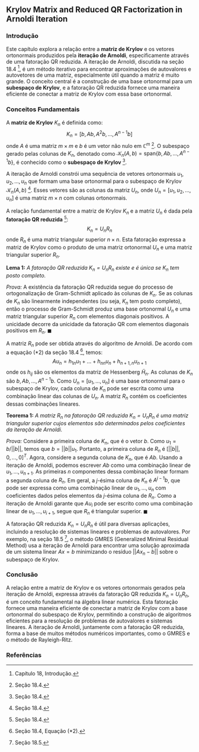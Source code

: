 ## Krylov Matrix and Reduced QR Factorization in Arnoldi Iteration

### Introdução
Este capítulo explora a relação entre a **matriz de Krylov** e os vetores ortonormais produzidos pela **iteração de Arnoldi**, especificamente através de uma fatoração QR reduzida. A iteração de Arnoldi, discutida na seção 18.4 [^644], é um método iterativo para encontrar aproximações de autovalores e autovetores de uma matriz, especialmente útil quando a matriz é muito grande. O conceito central é a construção de uma base ortonormal para um **subespaço de Krylov**, e a fatoração QR reduzida fornece uma maneira eficiente de conectar a matriz de Krylov com essa base ortonormal.

### Conceitos Fundamentais
A **matriz de Krylov** $K_n$ é definida como:
$$K_n = [b, Ab, A^2b, ..., A^{n-1}b]$$
onde $A$ é uma matriz $m \times m$ e $b$ é um vetor não nulo em $\mathbb{C}^m$ [^666]. O subespaço gerado pelas colunas de $K_n$, denotado como $\mathcal{K}_n(A,b) = \text{span}\{b, Ab, ..., A^{n-1}b\}$, é conhecido como o **subespaço de Krylov** [^666].

A iteração de Arnoldi constrói uma sequência de vetores ortonormais $u_1, u_2, ..., u_n$ que formam uma base ortonormal para o subespaço de Krylov $\mathcal{K}_n(A,b)$ [^666]. Esses vetores são as colunas da matriz $U_n$, onde $U_n = [u_1, u_2, ..., u_n]$ é uma matriz $m \times n$ com colunas ortonormais.

A relação fundamental entre a matriz de Krylov $K_n$ e a matriz $U_n$ é dada pela **fatoração QR reduzida** [^666]:
$$K_n = U_nR_n$$
onde $R_n$ é uma matriz triangular superior $n \times n$. Esta fatoração expressa a matriz de Krylov como o produto de uma matriz ortonormal $U_n$ e uma matriz triangular superior $R_n$.

**Lema 1:** *A fatoração QR reduzida $K_n = U_nR_n$ existe e é única se $K_n$ tem posto completo.*

*Prova:* A existência da fatoração QR reduzida segue do processo de ortogonalização de Gram-Schmidt aplicado às colunas de $K_n$. Se as colunas de $K_n$ são linearmente independentes (ou seja, $K_n$ tem posto completo), então o processo de Gram-Schmidt produz uma base ortonormal $U_n$ e uma matriz triangular superior $R_n$ com elementos diagonais positivos. A unicidade decorre da unicidade da fatoração QR com elementos diagonais positivos em $R_n$. $\blacksquare$

A matriz $R_n$ pode ser obtida através do algoritmo de Arnoldi. De acordo com a equação (*2) da seção 18.4 [^665], temos:
$$Au_n = h_{1n}u_1 + \dots + h_{nn}u_n + h_{n+1,n}u_{n+1}$$
onde os $h_{ij}$ são os elementos da matriz de Hessenberg $\tilde{H}_n$. As colunas de $K_n$ são $b, Ab, ..., A^{n-1}b$. Como $U_n = [u_1, ..., u_n]$ é uma base ortonormal para o subespaço de Krylov, cada coluna de $K_n$ pode ser escrita como uma combinação linear das colunas de $U_n$. A matriz $R_n$ contém os coeficientes dessas combinações lineares.

**Teorema 1:** *A matriz $R_n$ na fatoração QR reduzida $K_n = U_nR_n$ é uma matriz triangular superior cujos elementos são determinados pelos coeficientes da iteração de Arnoldi.*

*Prova:* Considere a primeira coluna de $K_n$, que é o vetor $b$. Como $u_1 = b/||b||$, temos que $b = ||b||u_1$. Portanto, a primeira coluna de $R_n$ é $[||b||, 0, ..., 0]^T$. Agora, considere a segunda coluna de $K_n$, que é $Ab$. Usando a iteração de Arnoldi, podemos escrever $Ab$ como uma combinação linear de $u_1, ..., u_{n+1}$. As primeiras $n$ componentes dessa combinação linear formam a segunda coluna de $R_n$. Em geral, a $j$-ésima coluna de $K_n$ é $A^{j-1}b$, que pode ser expressa como uma combinação linear de $u_1, ..., u_n$ com coeficientes dados pelos elementos da $j$-ésima coluna de $R_n$. Como a iteração de Arnoldi garante que $Au_i$ pode ser escrito como uma combinação linear de $u_1, ..., u_{i+1}$, segue que $R_n$ é triangular superior. $\blacksquare$

A fatoração QR reduzida $K_n = U_nR_n$ é útil para diversas aplicações, incluindo a resolução de sistemas lineares e problemas de autovalores. Por exemplo, na seção 18.5 [^668], o método GMRES (Generalized Minimal Residual Method) usa a iteração de Arnoldi para encontrar uma solução aproximada de um sistema linear $Ax = b$ minimizando o resíduo $||Ax_n - b||$ sobre o subespaço de Krylov.

### Conclusão

A relação entre a matriz de Krylov e os vetores ortonormais gerados pela iteração de Arnoldi, expressa através da fatoração QR reduzida $K_n = U_nR_n$, é um conceito fundamental na álgebra linear numérica. Esta fatoração fornece uma maneira eficiente de conectar a matriz de Krylov com a base ortonormal do subespaço de Krylov, permitindo a construção de algoritmos eficientes para a resolução de problemas de autovalores e sistemas lineares. A iteração de Arnoldi, juntamente com a fatoração QR reduzida, forma a base de muitos métodos numéricos importantes, como o GMRES e o método de Rayleigh-Ritz.

### Referências
[^644]: Capítulo 18, Introdução.
[^665]: Seção 18.4, Equação (*2).
[^666]: Seção 18.4.
[^668]: Seção 18.5.

<!-- END -->